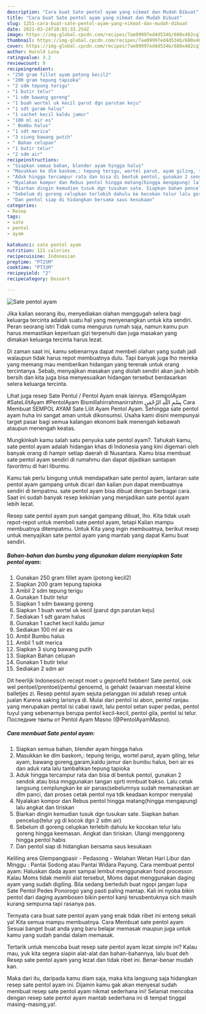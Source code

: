 ```yaml
---
description: "Cara buat Sate pentol ayam yang nikmat dan Mudah Dibuat"
title: "Cara buat Sate pentol ayam yang nikmat dan Mudah Dibuat"
slug: 1251-cara-buat-sate-pentol-ayam-yang-nikmat-dan-mudah-dibuat
date: 2021-03-24T18:03:33.254Z
image: https://img-global.cpcdn.com/recipes/7ae09997ed4d534b/680x482cq70/sate-pentol-ayam-foto-resep-utama.jpg
thumbnail: https://img-global.cpcdn.com/recipes/7ae09997ed4d534b/680x482cq70/sate-pentol-ayam-foto-resep-utama.jpg
cover: https://img-global.cpcdn.com/recipes/7ae09997ed4d534b/680x482cq70/sate-pentol-ayam-foto-resep-utama.jpg
author: Harold Luna
ratingvalue: 3.2
reviewcount: 9
recipeingredient:
- "250 gram fillet ayam potong kecil2"
- "200 gram tepung tapioka"
- "2 sdm tepung terigu"
- "1 butir telur"
- "1 sdm bawang goreng"
- "1 buah wortel uk kecil parut dgn parutan keju"
- "1 sdt garam halus"
- "1 sachet kecil kaldu jamur"
- "100 ml air es"
- " Bumbu halus"
- "1 sdt merica"
- "3 siung bawang putih"
- " Bahan celupan"
- "1 butir telur"
- "2 sdm air"
recipeinstructions:
- "Siapkan semua bahan, blender ayam hingga halus"
- "Masukkan ke dlm baskom,: tepung terigu, wortel parut, ayam giling, telur ayam, bawang goreng,garam,kaldu jamur dan bumbu halus, beri air es dan aduk rata lalu tambahkan tepung tapioka"
- "Aduk hingga tercampur rata dan bisa di bentuk pentol, gunakan 2 sendok atau bisa mnggunakan tangan sprti mmbuat bakso. Lalu cetak langsung cemplungkan ke air panas(sebelumnya sudah memanaskan air dlm panci, dan proses cetak pentol nya tdk keadaan kompor menyala)"
- "Nyalakan kompor dan Rebus pentol hingga matang(hingga mengapung) lalu angkat dan tiriskan"
- "Biarkan dingin kemudian tusuk dgn tusukan sate. Siapkan bahan pencelup(telur yg di kocok dgn 2 sdm air)"
- "Sebelum di goreng celupkan terlebih dahulu ke kocokan telur lalu goreng hingga keemasan. Angkat dan tiriskan. Ulangi menggoreng hingga pentol habis"
- "Dan pentol siap di hidangkan bersama saus kesukaan"
categories:
- Resep
tags:
- sate
- pentol
- ayam

katakunci: sate pentol ayam 
nutrition: 121 calories
recipecuisine: Indonesian
preptime: "PT25M"
cooktime: "PT33M"
recipeyield: "2"
recipecategory: Dessert

---
```



![Sate pentol ayam](https://img-global.cpcdn.com/recipes/7ae09997ed4d534b/680x482cq70/sate-pentol-ayam-foto-resep-utama.jpg)

Jika kalian seorang ibu, menyediakan olahan menggugah selera bagi keluarga tercinta adalah suatu hal yang menyenangkan untuk kita sendiri. Peran seorang istri Tidak cuma mengurus rumah saja, namun kamu pun harus memastikan keperluan gizi terpenuhi dan juga masakan yang dimakan keluarga tercinta harus lezat.

Di zaman  saat ini, kamu sebenarnya dapat membeli olahan yang sudah jadi walaupun tidak harus repot membuatnya dulu. Tapi banyak juga lho mereka yang memang mau memberikan hidangan yang terenak untuk orang tercintanya. Sebab, menyajikan masakan yang diolah sendiri akan jauh lebih bersih dan kita juga bisa menyesuaikan hidangan tersebut berdasarkan selera keluarga tercinta. 

Lihat juga resep Sate Pentul / Pentol Ayam enak lainnya. #SempolAyam #SateLilitAyam #PentolAyam Bismillahirrahmanirrahim بِسْمِ اللَّهِ الرَّحْمَنِ Cara Membuat SEMPOL AYAM Sate Lilit Ayam Pentol Ayam. Sehingga sate pentol ayam huha ini sangat aman untuk dikonsumsi. Usaha kami disini mempunyai target pasar bagi semua kalangan ekonomi baik menengah kebawah ataupun menengah keatas.

Mungkinkah kamu salah satu penyuka sate pentol ayam?. Tahukah kamu, sate pentol ayam adalah hidangan khas di Indonesia yang kini digemari oleh banyak orang di hampir setiap daerah di Nusantara. Kamu bisa membuat sate pentol ayam sendiri di rumahmu dan dapat dijadikan santapan favoritmu di hari liburmu.

Kamu tak perlu bingung untuk mendapatkan sate pentol ayam, lantaran sate pentol ayam gampang untuk dicari dan kalian pun dapat membuatnya sendiri di tempatmu. sate pentol ayam bisa dibuat dengan berbagai cara. Saat ini sudah banyak resep kekinian yang menjadikan sate pentol ayam lebih lezat.

Resep sate pentol ayam pun sangat gampang dibuat, lho. Kita tidak usah repot-repot untuk membeli sate pentol ayam, tetapi Kalian mampu membuatnya ditempatmu. Untuk Kita yang ingin membuatnya, berikut resep untuk menyajikan sate pentol ayam yang mantab yang dapat Kamu buat sendiri.

<!--inarticleads1-->

##### Bahan-bahan dan bumbu yang digunakan dalam menyiapkan Sate pentol ayam:

1. Gunakan 250 gram fillet ayam (potong kecil2)
1. Siapkan 200 gram tepung tapioka
1. Ambil 2 sdm tepung terigu
1. Gunakan 1 butir telur
1. Siapkan 1 sdm bawang goreng
1. Siapkan 1 buah wortel uk kecil (parut dgn parutan keju)
1. Sediakan 1 sdt garam halus
1. Gunakan 1 sachet kecil kaldu jamur
1. Sediakan 100 ml air es
1. Ambil  Bumbu halus
1. Ambil 1 sdt merica
1. Siapkan 3 siung bawang putih
1. Siapkan  Bahan celupan
1. Gunakan 1 butir telur
1. Sediakan 2 sdm air


Dit heerlijk Indonesisch recept moet u geproefd hebben! Sate pentol, ook wel pentoel/prentoel/pentul genoemd, is gehakt (waarvan meestal kleine balletjes zi. Resep pentol ayam sejuta pelanggan ini adalah resep untuk jualan Karena saking larisnya di. Mulai dari pentol isi abon, pentol ranjau yang merupakan pentol isi cabai rawit, lalu pentol setan super pedas, pentol tuyul yang sebenarnya berupa pentol kecil-kecil, pentol gila, pentol isi telur. Последние твиты от Pentol Ayam Masno (@PentolAyamMasno). 

<!--inarticleads2-->

##### Cara membuat Sate pentol ayam:

1. Siapkan semua bahan, blender ayam hingga halus
1. Masukkan ke dlm baskom,: tepung terigu, wortel parut, ayam giling, telur ayam, bawang goreng,garam,kaldu jamur dan bumbu halus, beri air es dan aduk rata lalu tambahkan tepung tapioka
1. Aduk hingga tercampur rata dan bisa di bentuk pentol, gunakan 2 sendok atau bisa mnggunakan tangan sprti mmbuat bakso. Lalu cetak langsung cemplungkan ke air panas(sebelumnya sudah memanaskan air dlm panci, dan proses cetak pentol nya tdk keadaan kompor menyala)
1. Nyalakan kompor dan Rebus pentol hingga matang(hingga mengapung) lalu angkat dan tiriskan
1. Biarkan dingin kemudian tusuk dgn tusukan sate. Siapkan bahan pencelup(telur yg di kocok dgn 2 sdm air)
1. Sebelum di goreng celupkan terlebih dahulu ke kocokan telur lalu goreng hingga keemasan. Angkat dan tiriskan. Ulangi menggoreng hingga pentol habis
1. Dan pentol siap di hidangkan bersama saus kesukaan


Keliling area Glempangpasir - Pedasong - Welahan Wetan Hari Libur dan Minggu : Pantai Sodong atau Pantai Widara Payung. Cara membuat pentol ayam: Haluskan dada ayam sampai lembut menggunakan food processor. Kalau Moms tidak memilii alat tersebut, Moms dapat menggunakan daging ayam yang sudah digiling. Bila sedang berteduh buat ngopi jangan lupa Sate Pentol Pedes Ponorogo yang pasti paling mantap. Kali ini nyoba bikin pentol dari daging ayambosen bikin pentol kanji terusbentuknya sich masih kurang sempurna tapi rasanya pas. 

Ternyata cara buat sate pentol ayam yang enak tidak ribet ini enteng sekali ya! Kita semua mampu membuatnya. Cara Membuat sate pentol ayam Sesuai banget buat anda yang baru belajar memasak maupun juga untuk kamu yang sudah pandai dalam memasak.

Tertarik untuk mencoba buat resep sate pentol ayam lezat simple ini? Kalau mau, yuk kita segera siapin alat-alat dan bahan-bahannya, lalu buat deh Resep sate pentol ayam yang lezat dan tidak ribet ini. Benar-benar mudah kan. 

Maka dari itu, daripada kamu diam saja, maka kita langsung saja hidangkan resep sate pentol ayam ini. Dijamin kamu gak akan menyesal sudah membuat resep sate pentol ayam nikmat sederhana ini! Selamat mencoba dengan resep sate pentol ayam mantab sederhana ini di tempat tinggal masing-masing,ya!.

